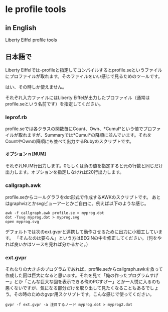 # le profile tools
## in English
Liberty Eiffel profile tools

## 日本語で
Liberty Eiffelでは-profileと指定してコンパイルするとprofile.seというファイルにプロファイルが取れます。そのファイルをいい感じで見るためのツールです。

はい、その時しか使えません。

それぞれ入力ファイルにはLiberty Eiffelが出力したプロファイル（通常はprofile.seという名前です）を指定してください。

### leprof.rb
profile.seでは各クラスの関数毎にCount、Own、\*Cumul\*という値でプロファイルが取れますが、Summaryでは\*Cumul\*の降順に並んでいます。それをCountやOwnの降順にも並べて出力するRubyのスクリプトです。

#### オプション n [NUM]
それぞれNUM行出力します。0もしくは負の値を指定すると元の行数と同じだけ出力します。オプションを指定しなければ20行出力します。

### callgraph.awk
profile.seからコールグラフをdot形式で作成するAWKのスクリプトです。
あとはgraphvizとかsvgビューアーとかご自由に。例えば以下のような感じ。

```
awk -f callgraph.awk profile.se > myprog.dot
dot -Tsvg myprog.dot > myprog.svg
open myprog.svg
```

デフォルトでは次のext.gvprと連携して動作させるために出力に小細工しています。
「そんなのは要らん」という方はBEGINの中を修正してください。（何をやれば良いかはソースを見れば分かるかと。）

### ext.gvpr
それなりの大きさのプログラムであれば、profile.seからcallgraph.awkを救って作成した図は巨大になると思います。それを見て「俺の作ったプログラムすげー」とか「こんな巨大な図を表示できる俺のPCすげー」とか一人悦に入るのも悪くないですが、気になる部分だけを取り出して見たくなることもあるでしょう。その時のためのgvpr用スクリプトです。こんな感じで使ってください。

```
gvpr -f ext.gvpr -a 注目するノード myprog.dot > myprog2.dot
```
